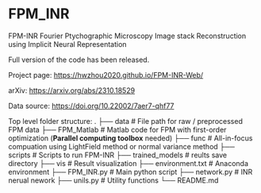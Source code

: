 # FPM_INR
FPM-INR Fourier Ptychographic Microscopy Image stack Reconstruction using Implicit Neural Representation

Full version of the code has been released.

Project page: https://hwzhou2020.github.io/FPM-INR-Web/

arXiv: https://arxiv.org/abs/2310.18529

Data source: https://doi.org/10.22002/7aer7-qhf77

Top level folder structure:
.
├── data                    # File path for raw / preprocessed FPM data
├── FPM_Matlab              # Matlab code for FPM with first-order optimization (**Parallel computing toolbox** needed)
├── func                    # All-in-focus compuation using LightField method or normal variance method
├── scripts                 # Scripts to run FPM-INR
├── trained_models          # reults save directory
├── vis                     # Result visualization
├── environment.txt         # Anaconda environment
├── FPM_INR.py              # Main python script
├── network.py              # INR nerual nework
├── unils.py                # Utility functions
└── README.md



